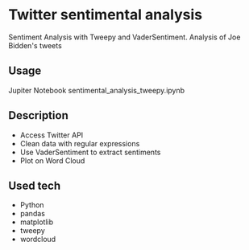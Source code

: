 # Twitter sentimental analysis
Sentiment Analysis with Tweepy and VaderSentiment. Analysis of Joe Bidden's tweets

Usage
--------
Jupiter Notebook sentimental_analysis_tweepy.ipynb

Description
--------
- Access Twitter API
- Clean data with regular expressions
- Use VaderSentiment to extract sentiments
- Plot on Word Cloud

Used tech
--------
- Python
- pandas
- matplotlib
- tweepy
- wordcloud
